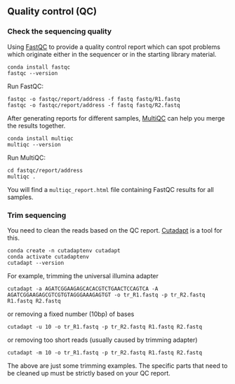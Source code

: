## Quality control (QC)
### Check the sequencing quality
Using [FastQC](https://www.bioinformatics.babraham.ac.uk/projects/fastqc/) to provide a quality control report which can spot problems which originate either in the sequencer or in the starting library material.

```shell
conda install fastqc
fastqc --version
```

Run FastQC:

```shell
fastqc -o fastqc/report/address -f fastq fastq/R1.fastq
fastqc -o fastqc/report/address -f fastq fastq/R2.fastq
```

After generating reports for different samples, [MultiQC](https://multiqc.info/) can help you merge the results together. 

```shell
conda install multiqc
multiqc --version
```

Run MultiQC:

```shell
cd fastqc/report/address
multiqc .
```

You will find a `multiqc_report.html` file containing FastQC results for all samples.

### Trim sequencing
You need to clean the reads based on the QC report. [Cutadapt](https://cutadapt.readthedocs.io/en/stable/) is a tool for this.

```shell
conda create -n cutadaptenv cutadapt
conda activate cutadaptenv
cutadapt --version
```
For example, trimming the universal illumina adapter

```shell
cutadapt -a AGATCGGAAGAGCACACGTCTGAACTCCAGTCA -A AGATCGGAAGAGCGTCGTGTAGGGAAAGAGTGT -o tr_R1.fastq -p tr_R2.fastq R1.fastq R2.fastq
```

or removing a fixed number (10bp) of bases

```shell
cutadapt -u 10 -o tr_R1.fastq -p tr_R2.fastq R1.fastq R2.fastq
```

or removing too short reads (usually caused by trimming adapter)

```shell
cutadapt -m 10 -o tr_R1.fastq -p tr_R2.fastq R1.fastq R2.fastq
```

The above are just some trimming examples. The specific parts that need to be cleaned up must be strictly based on your QC report.
